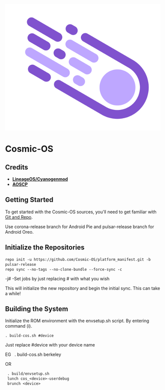 <img src="https://raw.githubusercontent.com/Cosmic-OS/platform_packages_apps_Settings/pulsar-release/res/drawable/cos_about_logo.png"> 

Cosmic-OS
=========

Credits 
-------
 * [**LineageOS/Cyanogenmod**](https://github.com/LineageOS)
 * [**AOSCP**](https://github.com/cypheros/)

Getting Started 
--------------- 
To get started with the Cosmic-OS sources, you'll need to get 
familiar with [Git and Repo](http://source.android.com/source/version-control.html). 

Use corona-release branch for Android Pie and pulsar-release branch for Android Oreo.

Initialize the Repositories 
---------------------------

    repo init -u https://github.com/Cosmic-OS/platform_manifest.git -b pulsar-release
    repo sync --no-tags --no-clone-bundle --force-sync -c

 -j# -Set jobs by just replacing # with what you wish

This will initialize the new repository and begin the initial sync. This can take a while!

Building the System 
-------------------
 Initialize the ROM environment with the envsetup.sh script. By entering command (i).

    . build-cos.sh #device

 Just replace #device with your device name 

 EG 
    . build-cos.sh berkeley

 OR

     . build/envsetup.sh
     lunch cos_<device>-userdebug
     brunch <device>
